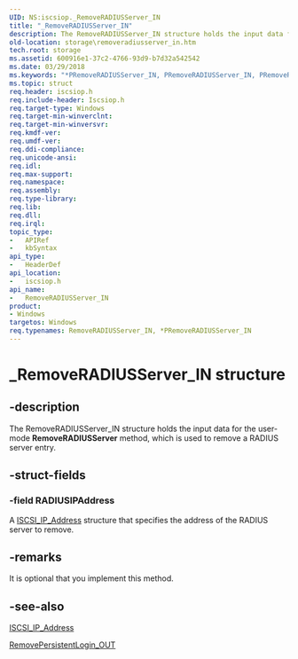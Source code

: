 ```yaml
---
UID: NS:iscsiop._RemoveRADIUSServer_IN
title: "_RemoveRADIUSServer_IN"
description: The RemoveRADIUSServer_IN structure holds the input data for the user-mode RemoveRADIUSServer method, which is used to remove a RADIUS server entry.
old-location: storage\removeradiusserver_in.htm
tech.root: storage
ms.assetid: 600916e1-37c2-4766-93d9-b7d32a542542
ms.date: 03/29/2018
ms.keywords: "*PRemoveRADIUSServer_IN, PRemoveRADIUSServer_IN, PRemoveRADIUSServer_IN structure pointer [Storage Devices], RemoveRADIUSServer_IN, RemoveRADIUSServer_IN structure [Storage Devices], _RemoveRADIUSServer_IN, iscsiop/PRemoveRADIUSServer_IN, iscsiop/RemoveRADIUSServer_IN, storage.removeradiusserver_in, structs-iSCSI_e85b2fed-4691-43c4-b71a-a81905c79564.xml"
ms.topic: struct
req.header: iscsiop.h
req.include-header: Iscsiop.h
req.target-type: Windows
req.target-min-winverclnt: 
req.target-min-winversvr: 
req.kmdf-ver: 
req.umdf-ver: 
req.ddi-compliance: 
req.unicode-ansi: 
req.idl: 
req.max-support: 
req.namespace: 
req.assembly: 
req.type-library: 
req.lib: 
req.dll: 
req.irql: 
topic_type:
-	APIRef
-	kbSyntax
api_type:
-	HeaderDef
api_location:
-	iscsiop.h
api_name:
-	RemoveRADIUSServer_IN
product:
- Windows
targetos: Windows
req.typenames: RemoveRADIUSServer_IN, *PRemoveRADIUSServer_IN
---
```


# _RemoveRADIUSServer_IN structure


## -description


The RemoveRADIUSServer_IN structure holds the input data for the user-mode <b>RemoveRADIUSServer</b> method, which is used to remove a RADIUS server entry.


## -struct-fields




### -field RADIUSIPAddress

A <a href="https://msdn.microsoft.com/library/windows/hardware/ff561536">ISCSI_IP_Address</a> structure that specifies the address of the RADIUS server to remove.


## -remarks



It is optional that you implement this method.




## -see-also




<a href="https://msdn.microsoft.com/library/windows/hardware/ff561536">ISCSI_IP_Address</a>



<a href="https://msdn.microsoft.com/library/windows/hardware/ff564008">RemovePersistentLogin_OUT</a>
 

 

